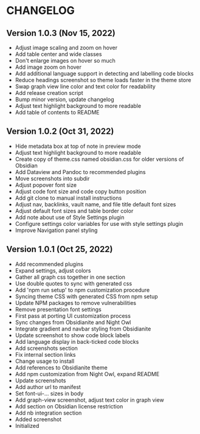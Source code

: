 # CHANGELOG

## Version 1.0.3 (Nov 15, 2022)

* Adjust image scaling and zoom on hover
* Add table center and wide classes
* Don't enlarge images on hover so much
* Add image zoom on hover
* Add additional language support in detecting and labelling code blocks
* Reduce headings screenshot so theme loads faster in the theme store
* Swap graph view line color and text color for readability
* Add release creation script
* Bump minor version, update changelog
* Adjust text highlight background to more readable
* Add table of contents to README

## Version 1.0.2 (Oct 31, 2022)

* Hide metadata box at top of note in preview mode
* Adjust text highlight background to more readable
* Create copy of theme.css named obsidian.css for older versions of Obsidian
* Add Dataview and Pandoc to recommended plugins
* Move screenshots into subdir
* Adjust popover font size
* Adjust code font size and code copy button position
* Add git clone to manual install instructions
* Adjust nav, backlinks, vault name, and file title default font sizes
* Adjust default font sizes and table border color
* Add note about use of Style Settings plugin
* Configure settings color variables for use with style settings plugin
* Improve Navigation panel styling

## Version 1.0.1 (Oct 25, 2022)

* Add recommended plugins
* Expand settings, adjust colors
* Gather all graph css together in one section
* Use double quotes to sync with generated css
* Add 'npm run setup' to npm customization procedure
* Syncing theme CSS with generated CSS from npm setup
* Update NPM packages to remove vulnerabilities
* Remove presentation font settings
* First pass at porting UI customization process
* Sync changes from Obsidianite and Night Owl
* Integrate gradient and navbar styling from Obsidianite
* Update screenshot to show code block labels
* Add language display in back-ticked code blocks
* Add screenshots section
* Fix internal section links
* Change usage to install
* Add references to Obsidianite theme
* Add npm customization from Night Owl, expand README
* Update screenshots
* Add author url to manifest
* Set font-ui-... sizes in body
* Add graph-view screenshot, adjust text color in graph view
* Add section on Obsidian license restriction
* Add nb integration section
* Added screenshot
* Initialized
